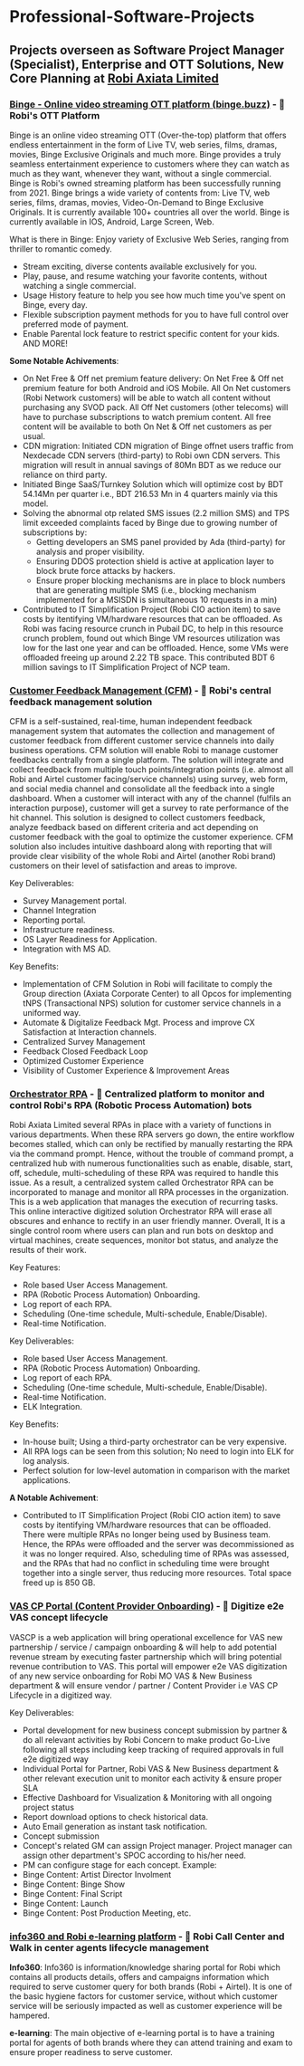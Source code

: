 # Professional-Software-Projects

## Projects overseen as Software Project Manager (Specialist), Enterprise and OTT Solutions, New Core Planning at [Robi Axiata Limited](https://www.robi.com.bd/en)

### [Binge - Online video streaming OTT platform (binge.buzz)](https://binge.buzz/) - 📘 Robi's OTT Platform
Binge is an online video streaming OTT (Over-the-top) platform that offers endless entertainment in the form of Live TV, web series, films, dramas, movies, Binge Exclusive Originals and much more. Binge provides a truly seamless entertainment experience to customers where they can watch as much as they want, whenever they want, without a single commercial. Binge is Robi's owned streaming platform has been successfully running from 2021. Binge brings a wide variety of contents from: Live TV, web series, films, dramas, movies, Video-On-Demand to Binge Exclusive Originals. It is currently available 100+ countries all over the world. Binge is currently available in IOS, Android, Large Screen, Web.

What is there in Binge:
 Enjoy variety of Exclusive Web Series, ranging from thriller to romantic comedy.
* Stream exciting, diverse contents available exclusively for you.
* Play, pause, and resume watching your favorite contents, without watching a single commercial.
* Usage History feature to help you see how much time you've spent on Binge, every day.
* Flexible subscription payment methods for you to have full control over preferred mode of payment.
* Enable Parental lock feature to restrict specific content for your kids. AND MORE!

**Some Notable Achivements**: 
* On Net Free & Off net premium feature delivery: On Net Free & Off net premium feature for both Android and iOS Mobile. All On Net customers (Robi Network customers) will be able to watch all content without purchasing any SVOD pack. All Off Net customers (other telecoms) will have to purchase subscriptions to watch premium content. All free content will be available to both On Net & Off net customers as per usual.
* CDN migration: Initiated CDN migration of Binge offnet users traffic from Nexdecade CDN servers (third-party) to Robi own CDN servers. This migration will result in annual savings of 80Mn BDT as we reduce our reliance on third party.
* Initiated Binge SaaS/Turnkey Solution which will optimize cost by BDT 54.14Mn per quarter i.e., BDT 216.53 Mn in 4 quarters mainly via this model.
* Solving the abnormal otp related SMS issues (2.2 million SMS) and TPS limit exceeded complaints faced by Binge due to growing number of subscriptions by:
  * Getting developers an SMS panel provided by Ada (third-party) for analysis and proper visibility.
  * Ensuring DDOS protection shield is active at application layer to block brute force attacks by hackers.
  * Ensure proper blocking mechanisms are in place to block numbers that are generating multiple SMS (i.e., blocking mechanism implemented for a MSISDN is simultaneous 10 requests in a min)
* Contributed to IT Simplification Project (Robi CIO action item) to save costs by itentifying VM/hardware resources that can be offloaded. As Robi was facing resource crunch in Pubail DC, to help in this resource crunch problem, found out which Binge VM resources utilization was low for the last one year and can be offloaded. Hence, some VMs were offloaded freeing up around 2.22 TB space. This contributed BDT 6 million savings to IT Simplification Project of NCP team.


### [Customer Feedback Management (CFM)](https://cfm.robi.com.bd/) - 📘 Robi's central feedback management solution
CFM is a self-sustained, real-time, human independent feedback management system that automates the collection and management of customer feedback from different customer service channels into daily business operations. CFM solution will enable Robi to manage customer feedbacks centrally from a single platform. The solution will integrate and collect feedback from multiple touch points/integration points (i.e. almost all Robi and Airtel customer facing/service channels) using survey, web form, and social media channel and consolidate all the feedback into a single dashboard. When a customer will interact with any of the channel (fulfils an interaction purpose), customer will get a survey to rate performance of the hit channel. This solution is designed to collect customers feedback, analyze feedback based on different criteria and act depending on customer feedback with the goal to optimize the customer experience. CFM solution also includes intuitive dashboard along with reporting that will provide clear visibility of the whole Robi and Airtel (another Robi brand) customers on their level of satisfaction and areas to improve.

Key Deliverables: 
* Survey Management portal.
* Channel Integration
* Reporting portal.
* Infrastructure readiness.
* OS Layer Readiness for Application.
* Integration with MS AD.

Key Benefits:
* Implementation of CFM Solution in Robi will facilitate to comply the Group direction (Axiata Corporate Center) to all Opcos for implementing tNPS (Transactional NPS) solution for customer service channels in a uniformed way.
* Automate & Digitalize Feedback Mgt. Process and improve CX Satisfaction at Interaction channels.
* Centralized Survey Management
* Feedback Closed Feedback Loop
* Optimized Customer Experience
* Visibility of Customer Experience & Improvement Areas

### [Orchestrator RPA](https:#) - 📘 Centralized platform to monitor and control Robi's RPA (Robotic Process Automation) bots
Robi Axiata Limited several RPAs in place with a variety of functions in various departments. When these RPA servers go down, the entire workflow becomes stalled, which can only be rectified by manually restarting the RPA via the command prompt. Hence, without the trouble of command prompt, a centralized hub with numerous functionalities such as enable, disable, start, off, schedule, multi-scheduling of these RPA was required to handle this issue. As a result, a centralized system called Orchestrator RPA can be incorporated to manage and monitor all RPA processes in the organization. This is a web application that manages the execution of recurring tasks. This online interactive digitized solution Orchestrator RPA will  erase all obscures and enhance to rectify in an user friendly manner.  Overall, It is a single control room where users can plan and run bots on desktop and virtual machines, create sequences, monitor bot status, and analyze the results of their work. 

Key Features:
* Role based User Access Management.
* RPA (Robotic Process Automation) Onboarding.
* Log report of each RPA.
* Scheduling (One-time schedule, Multi-schedule, Enable/Disable).
* Real-time Notification.

Key Deliverables: 
* Role based User Access Management.
* RPA (Robotic Process Automation) Onboarding.
* Log report of each RPA.
* Scheduling (One-time schedule, Multi-schedule, Enable/Disable).
* Real-time Notification.
* ELK Integration.

Key Benefits:
* In-house built; Using a third-party orchestrator can be very expensive.
* All RPA logs can be seen from this solution; No need to login into ELK for log analysis.
* Perfect solution for low-level automation in comparison with the market applications.

**A Notable Achivement**: 
* Contributed to IT Simplification Project (Robi CIO action item) to save costs by itentifying VM/hardware resources that can be offloaded. There were multiple RPAs no longer being used by Business team. Hence, the RPAs were offloaded and the server was decommissioned as it was no longer required. Also, scheduling time of RPAs was assessed, and the RPAs that had no conflict in scheduling time were brought together into a single server, thus reducing more resources. Total space freed up is 850 GB. 

### [VAS CP Portal (Content Provider Onboarding)](https://vascp.robi.com.bd/login) - 📘 Digitize e2e VAS concept lifecycle
VASCP is a web application will bring operational excellence for VAS new partnership / service / campaign onboarding & will help to add potential revenue stream by executing faster partnership which will bring potential revenue contribution to VAS. This portal will empower e2e VAS digitization of any new service onboarding for Robi MO VAS & New Business department & will ensure vendor / partner / Content Provider i.e VAS CP Lifecycle in a digitized way.    

Key Deliverables: 
* Portal development for new business concept submission by partner & do all relevant activities by Robi Concern to make product Go-Live following all steps including keep tracking of required approvals in full e2e digitized way
*  Individual Portal for Partner, Robi VAS & New Business department & other relevant execution unit to monitor each activity & ensure proper SLA
* Effective Dashboard for Visualization & Monitoring with all ongoing project status 
* Report download options to check historical data.
* Auto Email generation as instant task notification. 
* Concept submission
* Concept's related GM can assign Project manager. Project manager can assign other department's SPOC according to his/her need.
* PM can configure stage for each concept. Example:
 * Binge Content: Artist Director Involment
 * Binge Content: Binge Show
 * Binge Content: Final Script
 * Binge Content: Launch
 * Binge Content: Post Production Meeting, etc.


### [info360 and Robi e-learning platform](https:#) - 📘 Robi Call Center and Walk in center agents lifecycle management

**Info360**: Info360 is information/knowledge sharing portal for Robi which contains all products details, offers and campaigns information which required to serve customer query for both brands (Robi + Airtel). It is one of the basic hygiene factors for customer service, without which customer service will be seriously impacted as well as customer experience will be hampered.

**e-learning**: The main objective of e-learning portal is to have a training portal for agents of both brands where they can attend training and exam to ensure proper readiness to serve customer.




